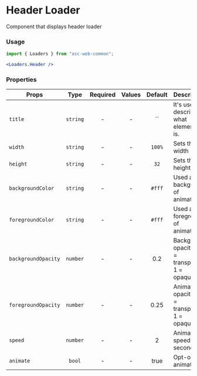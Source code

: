 # Header Loader

Component that displays header loader

### Usage

```js
import { Loaders } from "asc-web-common";
```

```jsx
<Loaders.Header />
```

### Properties

| Props               |   Type   | Required | Values | Default | Description                                      |
| ------------------- | :------: | :------: | :----: | :-----: | ------------------------------------------------ |
| `title`             | `string` |    -     |   -    |   ``    | It's used to describe what element it is.        |
| `width`             | `string` |    -     |   -    | `100%`  | Sets the width                                   |
| `height`            | `string` |    -     |   -    |  `32`   | Sets the height                                  |
| `backgroundColor`   | `string` |    -     |   -    | `#fff`  | Used as background of animation                  |
| `foregroundColor`   | `string` |    -     |   -    | `#fff`  | Used as the foreground of animation              |
| `backgroundOpacity` | `number` |    -     |   -    |   0.2   | Background opacity (0 = transparent, 1 = opaque) |
| `foregroundOpacity` | `number` |    -     |   -    |  0.25   | Animation opacity (0 = transparent, 1 = opaque)  |
| `speed`             | `number` |    -     |   -    |    2    | Animation speed in seconds                       |
| `animate`           |  `bool`  |    -     |   -    |  true   | Opt-out of animations                            |
